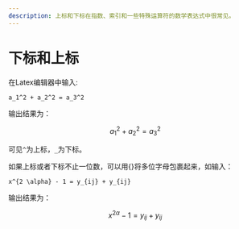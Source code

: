 ```yaml
---
description: 上标和下标在指数、索引和一些特殊运算符的数学表达式中很常见。
---
```


# 下标和上标

在Latex编辑器中输入:

```
a_1^2 + a_2^2 = a_3^2 
```

输出结果为：

$$
a_1^2 + a_2^2 = a_3^2
$$



可见`^`为上标，`_`为下标。

如果上标或者下标不止一位数，可以用{}将多位字母包裹起来，如输入：

```
x^{2 \alpha} - 1 = y_{ij} + y_{ij} 
```

输出结果为：

$$
x^{2 \alpha} - 1 = y_{ij} + y_{ij}
$$





